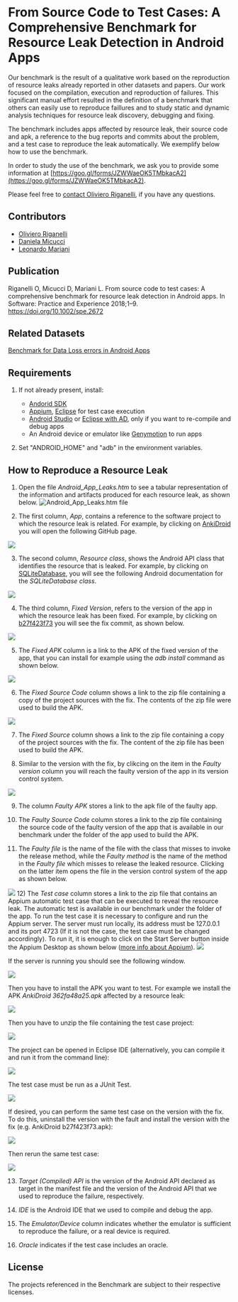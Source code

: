 # From Source Code to Test Cases: A Comprehensive Benchmark for Resource Leak Detection in Android Apps

Our benchmark is the result of a qualitative work based on the reproduction of resource leaks already reported in other datasets and papers. Our work focused on the compilation, execution and reproduction of failures. This significant manual effort resulted in the definition of a benchmark that others can easily use to reproduce faillures and to study static and dynamic analysis techniques for resource leak discovery, debugging and fixing.

The benchmark includes apps affected by resource leak, their source code and apk, a reference to the bug reports and commits about the problem, and a test case to reproduce the leak automatically. We exemplify below how to use the benchmark.

In order to study the use of the benchmark, we ask you to provide some information at [https://goo.gl/forms/JZWWaeOK5TMbkacA2](https://goo.gl/forms/JZWWaeOK5TMbkacA2). 

Please feel free to [contact Oliviero Riganelli](http://www.lta.disco.unimib.it/riganelli/), if you have any questions.

## Contributors

* [Oliviero Riganelli](http://www.lta.disco.unimib.it/riganelli/) 
* [Daniela Micucci](http://www.sal.disco.unimib.it/people/daniela-micucci/)
* [Leonardo Mariani](http://www.lta.disco.unimib.it/lta/personalPages/leonardoMariani/leonardoMariani.php)

## Publication

Riganelli O, Micucci D, Mariani L. From source code to test cases: A comprehensive benchmark for resource leak detection in Android apps. In Software: Practice and Experience 2018;1–9. https://doi.org/10.1002/spe.2672

## Related Datasets

[Benchmark for Data Loss errors in Android Apps](https://gitlab.com/learnERC/DataLossRepository)

## Requirements
1. If not already present, install:
	* [Andorid SDK](https://developer.android.com/) 
	* [Appium](http://appium.io), [Eclipse](http://www.eclipse.org/downloads/) for test case execution
	* [Android Studio](https://developer.android.com/studio/) or [Eclipse with AD](https://marketplace.eclipse.org/content/android-development-tools-eclipse), only if you want to re-compile and debug apps
	* An Android device or emulator like [Genymotion](https://www.genymotion.com/fun-zone/) to run apps

2. Set "ANDROID_HOME" and "adb" in the environment variables.


## How to Reproduce a Resource Leak

1) Open the file *Android\_App\_Leaks.htm* to see a tabular representation of the information and artifacts produced for each resource leak, as shown below. 
![*Android\_App\_Leaks.htm* file](imgs/Android_App_Leaks.png)

2) The first column, *App*, contains a reference to the software project to which the resource leak is related. For example, by clicking on [AnkiDroid](https://github.com/ankidroid/Anki-Android) you will open the following GitHub page.

![](imgs/AnkiDroid.png)

3) The second column, *Resource class*, shows the Android API class that identifies the resource that is leaked. For example, by  clicking on [SQLiteDatabase](https://developer.android.com/reference/android/database/sqlite/SQLiteDatabase), you will see the following Android documentation for the *SQLiteDatabase class*.

![](imgs/SQLiteDatabase.png)

4) The third column, *Fixed Version*, refers to the version of the app in which the resource leak has been fixed. For example, by clicking on [b27f423f73](https://github.com/ankidroid/Anki-Android/commit/b27f423f73a7e940b31fae3dce8722c0866abca0) you will see the fix commit, as shown below.

![](imgs/FixedVersion.png)

5) The *Fixed APK* column is a link to the APK of the fixed version of the app, that you can install for example using the *adb install* command as shown below.

![](imgs/adbinstall.png)

6) The *Fixed Source Code* column shows a link to the zip file containing a copy of the project sources with the fix.  The contents of the zip file were used to build the APK.

![](imgs/projectsource.png)

7) The *Fixed Source* column shows a link to the zip file containing a copy of the project sources with the fix.  The content of the zip file has been used to build the APK.

8) Similar to the version with the fix, by clikcing on the item in the *Faulty version* column you will reach the faulty version of the app in its version control system.

![](imgs/buggyVersion.png)

9) The column *Faulty APK* stores a link to the apk file of the faulty app.

10) The *Faulty Source Code* column stores a link to the zip file containing the source code of the faulty version of the app that is available in our benchmark under the folder of the app used to build the APK.

11) The *Faulty file* is the name of the file with the class that misses to invoke the release method, while the *Faulty method* is the name of the method in the *Faulty file* which misses to release the leaked resource. Clicking on the latter item opens the file in the version control system of the app as shown below.

![](imgs/faultyFile.png)
 12) The *Test case* column stores a link to the zip file that contains an Appium automatic test case that can be executed to reveal the resource leak. The automatic test is available in our benchmark under the folder of the app. To run the test case it is necessary to configure and run the Appium server. The server must run locally, its address must be 127.0.0.1 and its port 4723 (If it is not the case, the test case must be changed accordingly). To run it, it is enough to click on the Start Server button inside the Appium Desktop as shown below ([more info about Appium](https://appium.io/docs/en/about-appium/getting-started/?lang=en#running-your-first-test)). 
![](imgs/appiumServer.png)

If the server is running you should see the following window.

![](imgs/appiumServerRunning.png)

Then you have to install the APK you want to test. For example we install the APK *AnkiDroid 362fa48a25.apk* affected by a resource leak:

![](imgs/installFaultyAPK.png)

Then you have to unzip the file containing the test case project:

![](imgs/unzipTestCase.png)

The project can be opened in Eclipse IDE (alternatively, you can compile it and run it from the command line):

![](imgs/testCaseEclipse.png)

The test case must be run as a JUnit Test.

![](imgs/testCaseOnFaultyAPK.png)

If desired, you can perform the same test case on the version with the fix. To do this, uninstall the version with the fault and install the version with the fix (e.g. AnkiDroid b27f423f73.apk):

![](imgs/installFixedAPK.png)

Then rerun the same test case:

![](imgs/testCaseOnFixedAPK.png)

 
13) *Target (Compiled) API* is the version of the Android API declared as target in the manifest file and the version of the Android API that we used to reproduce the failure, respectively.

14) *IDE* is the Android IDE that we used to compile and debug the app.

15) The *Emulator/Device* column indicates whether the emulator is sufficient to reproduce the failure, or a real device is required.

16) *Oracle* indicates if the test case includes an oracle.


## License

The projects referenced in the Benchmark are subject to their respective licenses.
